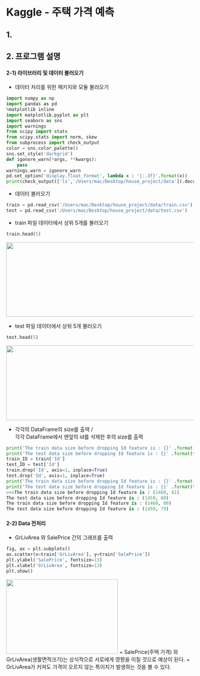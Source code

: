 # Kaggle - 주택 가격 예측



## 1.



## 2. 프로그램 설명
#### 2-1) 라이브러리 및 데이터 불러오기
* 데이터 처리를 위한 패키지와 모듈 불러오기
```python
import numpy as np
import pandas as pd
%matplotlib inline
import matplotlib.pyplot as plt
import seaborn as sns
import warnings
from scipy import stats
from scipy.stats import norm, skew
from subprocess import check_output
color = sns.color_palette()
sns.set_style('darkgrid')
def igonore_warn(*args, **kwargs):
    pass
warnings.warn = igonore_warn
pd.set_option('display.float_format', lambda x : '{:.3f}'.format(x))
print(check_output(['ls','/Users/mac/Desktop/house_project/data']).decode("utf8"))
```

* 데이터 불러오기
```python
train = pd.read_csv('/Users/mac/Desktop/house_project/data/train.csv')
test = pd.read_csv('/Users/mac/Desktop/house_project/data/test.csv')
```

* train 파일 데이터에서 상위 5개를 불러오기
```python
train.head(5)
```
<img src="https://user-images.githubusercontent.com/60723495/83249507-a4a1c480-a1e1-11ea-8249-1c6ea5465b49.png" width="1000" height="200">

* test 파일 데이터에서 상위 5개 불러오기
```python
test.head(5)
```
<img src="https://user-images.githubusercontent.com/60723495/83250803-a8cee180-a1e3-11ea-94dc-7801312516a5.png" width="1000" height="200">

* 각각의 DataFrame의 size를 출력 /<br>  각각 DataFrame에서 맨앞의 id를 삭제한 후의 size를 출력<br>
```python
print('The train data size before dropping Id feature is : {}' .format(train.shape))
print('The test data size before dropping Id feature is : {}' .format(test.shape))
train_ID = train['Id']
test_ID = test['Id']
train.drop('Id', axis=1, inplace=True)
test.drop('Id', axis=1, inplace=True)
print('The train data size before dropping Id feature is : {}' .format(train.shape))
print('The test data size before dropping Id feature is : {}' .format(test.shape))
>>>The train data size before dropping Id feature is : (1460, 81)
The test data size before dropping Id feature is : (1459, 80)
The train data size before dropping Id feature is : (1460, 80)
The test data size before dropping Id feature is : (1459, 79)
```

#### 2-2) Data 전처리
* GrLivArea 와 SalePrice 간의 그래프를 출력
```python
fig, ax = plt.subplots()
ax.scatter(x=train['GrLivArea'], y=train['SalePrice'])
plt.ylabel('SalePrice', fontsize=13)
plt.xlabel('GrLivArea', fontsize=13)
plt.show()
```
<img src="https://user-images.githubusercontent.com/60723495/83344400-3a079a80-a341-11ea-8ce1-1f3456b2f6d4.png" width="300" height="200">
   + SalePrice(주택 가격) 와 GrLivArea(생활면적크기)는 상식적으로 서로에게 영향을 미칠 것으로 예상이 된다.
   + GrLivArea가 커져도 가격이 오르지 않는 특이치가 발생하는 것을 볼 수 있다.


